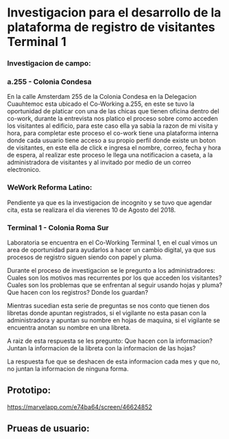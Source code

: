 # Investigacion para el desarrollo de la plataforma de registro de visitantes Terminal 1

### Investigacion de campo:

### a.255 - Colonia Condesa
En la calle Amsterdam 255 de la Colonia Condesa en la Delegacion Cuauhtemoc esta ubicado el Co-Working a.255, 
en este se tuvo la oportunidad de platicar con una de las chicas que tienen oficina dentro del co-work, durante la entrevista nos 
platico el proceso sobre como acceden los visitantes al edificio, para este caso ella ya sabia la razon de mi visita y hora, para completar
este proceso el co-work tiene una plataforma interna donde cada usuario tiene acceso a su propio perfil donde existe un boton de visitantes,
en este ella de click e ingresa el nombre, correo, fecha y hora de espera, al realizar este proceso le llega una notificacion a caseta, a
la administradora de visitantes y al invitado por medio de un correo electronico.

### WeWork Reforma Latino:
Pendiente ya que es la investigacion de incognito y se tuvo que agendar cita, esta se realizara el dia vierenes 10 de Agosto del 2018.

### Terminal 1 - Colonia Roma Sur

Laboratoria se encuentra en el Co-Working Terminal 1, en el cual vimos un area de oportunidad para ayudarlos a hacer un cambio digital, ya
que sus procesos de registro siguen siendo con papel y pluma.

Durante el proceso de investigacion se le pregunto a los administradores:
Cuales son los motivos mas recurrentes por los que acceden los visitantes?
Cuales son los problemas que se enfrentan al seguir usando hojas y pluma?
Que hacen con los registros?
Donde los guardan?

Mientras sucedian esta serie de preguntas se nos conto que tienen dos libretas donde apuntan registrados, si el vigilante no esta pasan con
la administradora y apuntan su nombre en hojas de maquina, si el vigilante se encuentra anotan su nombre en una libreta.

A raiz de esta respuesta se les pregunto:
Que hacen con la informacion?
Juntan la informacion de la libreta con la informacion de las hojas?

La respuesta fue que se deshacen de esta informacion cada mes y que no, no juntan la informacion de ninguna forma.

## Prototipo:
https://marvelapp.com/e74ba64/screen/46624852

## Prueas de usuario:
